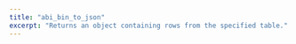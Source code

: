 ```yaml
---
title: "abi_bin_to_json"
excerpt: "Returns an object containing rows from the specified table."
---
```


